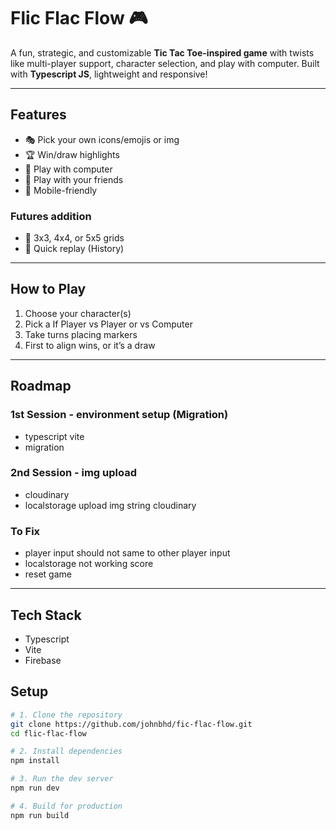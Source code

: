 # Flic Flac Flow 🎮  

A fun, strategic, and customizable **Tic Tac Toe-inspired game** with twists like multi-player support, character selection, and play with computer. Built with **Typescript JS**, lightweight and responsive!  

---

## Features  
- 🎭 Pick your own icons/emojis or img
- 🏆 Win/draw highlights  
- 📱 Play with computer 
- 👥 Play with your friends 
- 📱 Mobile-friendly  

### Futures addition
- 🔲 3x3, 4x4, or 5x5 grids  
- 🔄 Quick replay (History)  

---

## How to Play  
1. Choose your character(s)  
2. Pick a If Player vs Player or vs Computer  
3. Take turns placing markers  
4. First to align wins, or it’s a draw  

---
## Roadmap 

### 1st Session - environment setup (Migration)
- typescript vite
- migration

### 2nd Session - img upload
- cloudinary 
- localstorage upload img string cloudinary 


### To Fix 
- player input should not same to other player input
- localstorage not working score
- reset game 
--- 

## Tech Stack
- Typescript
- Vite
- Firebase 

## Setup  
```bash
# 1. Clone the repository
git clone https://github.com/johnbhd/fic-flac-flow.git
cd flic-flac-flow

# 2. Install dependencies
npm install

# 3. Run the dev server
npm run dev

# 4. Build for production
npm run build
